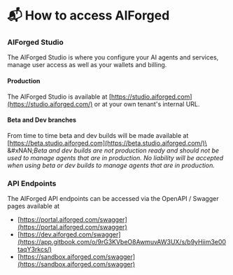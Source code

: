 # 📬 How to access AIForged

### AIForged Studio <a href="#installation-options" id="installation-options"></a>

The AIForged Studio is where you configure your AI agents and services, manage user access as well as your wallets and billing.

#### Production

The AIForged Studio is available at [https://studio.aiforged.com](https://studio.aiforged.com/) or at your own tenant's internal URL.

#### Beta and Dev branches

From time to time beta and dev builds will be made available at [https://beta.studio.aiforged.com](https://beta.studio.aiforged.com/)\
&#xNAN;_&#x42;eta and dev builds are not production ready and should not be used to manage agents that are in production. No liability will be accepted when using beta or dev builds to manage agents that are in production._

### API Endpoints

The AIForged API endpoints can be accessed via the OpenAPI / Swagger pages available at

* [https://portal.aiforged.com/swagger](https://portal.aiforged.com/swagger)
* [https://dev.aiforged.com/swagger](https://app.gitbook.com/o/9rG3KVbeO8AwmuvAW3UX/s/b9yHiim3e00taqY3rkcs/)
* [https://sandbox.aiforged.com/swagger](https://sandbox.aiforged.com/swagger)
